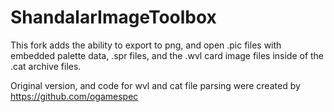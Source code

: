 # ShandalarImageToolbox
This fork adds the ability to export to png, and open .pic files with embedded palette data, .spr files, and the .wvl card image files inside of the .cat archive files.

Original version, and code for wvl and cat file parsing were created by https://github.com/ogamespec
